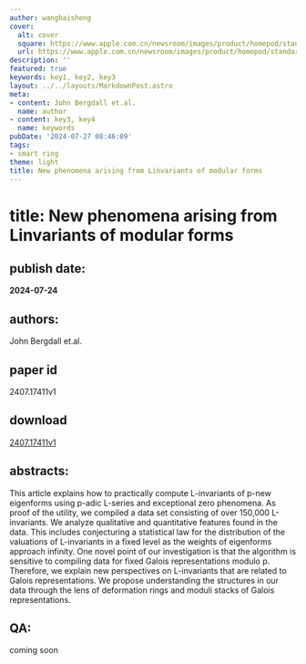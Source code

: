 ```yaml
---
author: wanghaisheng
cover:
  alt: cover
  square: https://www.apple.com.cn/newsroom/images/product/homepod/standard/Apple-HomePod-hero-230118_big.jpg.large_2x.jpg
  url: https://www.apple.com.cn/newsroom/images/product/homepod/standard/Apple-HomePod-hero-230118_big.jpg.large_2x.jpg
description: ''
featured: true
keywords: key1, key2, key3
layout: ../../layouts/MarkdownPost.astro
meta:
- content: John Bergdall et.al.
  name: author
- content: key3, key4
  name: keywords
pubDate: '2024-07-27 08:46:09'
tags:
- smart ring
theme: light
title: New phenomena arising from Linvariants of modular forms
---
```


# title: New phenomena arising from Linvariants of modular forms 
## publish date: 
**2024-07-24** 
## authors: 
  John Bergdall et.al. 
## paper id
2407.17411v1
## download
[2407.17411v1](http://arxiv.org/abs/2407.17411v1)
## abstracts:
This article explains how to practically compute L-invariants of p-new eigenforms using p-adic L-series and exceptional zero phenomena. As proof of the utility, we compiled a data set consisting of over 150,000 L-invariants. We analyze qualitative and quantitative features found in the data. This includes conjecturing a statistical law for the distribution of the valuations of L-invariants in a fixed level as the weights of eigenforms approach infinity. One novel point of our investigation is that the algorithm is sensitive to compiling data for fixed Galois representations modulo p. Therefore, we explain new perspectives on L-invariants that are related to Galois representations. We propose understanding the structures in our data through the lens of deformation rings and moduli stacks of Galois representations.
## QA:
coming soon
